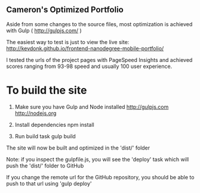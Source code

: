 ## Cameron's Optimized Portfolio

Aside from some changes to the source files, most optimization is achieved with Gulp ( http://gulpjs.com/ )

The easiest way to test is just to view the live site:
http://kevdonk.github.io/frontend-nanodegree-mobile-portfolio/

I tested the urls of the project pages with PageSpeed Insights and achieved scores ranging from 93-98 speed and usually 100 user experience.

To build the site
=====================================
1) Make sure you have Gulp and Node installed
	http://gulpjs.com
	http://nodejs.org

2) Install dependencies
	npm install

3) Run build task
	gulp build

The site will now be built and optimized in the 'dist/' folder

Note: if you inspect the gulpfile.js, you will see the 'deploy' task which will push the 'dist/' folder to GitHub

If you change the remote url for the GitHub repository, you should be able to push to that url using 'gulp deploy'
